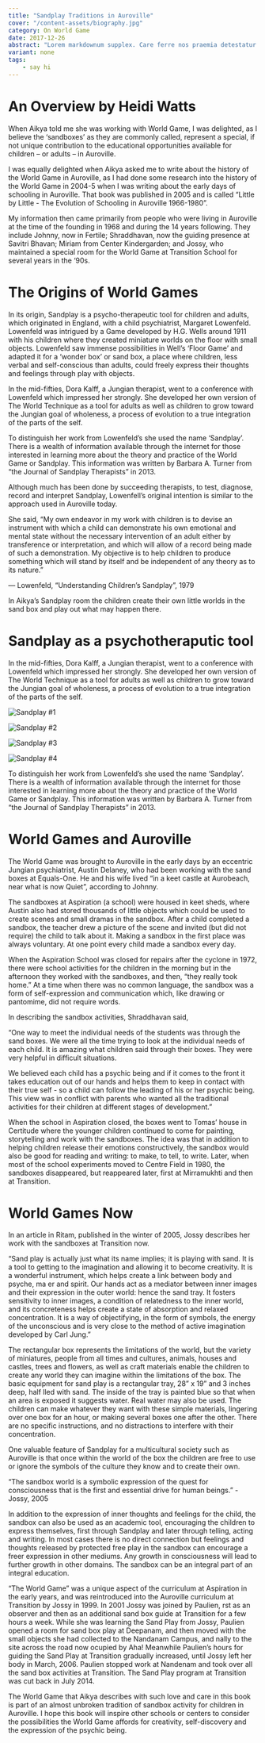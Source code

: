 ```yaml
---
title: "Sandplay Traditions in Auroville"
cover: "/content-assets/biography.jpg"
category: On World Game
date: 2017-12-26
abstract: "Lorem markdownum supplex. Care ferre nos praemia detestatur oderit vitatumque, tardius pello ostentare; dixit."
variant: none
tags:
    - say hi
---
```

# An Overview by Heidi Watts

When Aikya told me she was working with World Game, I was delighted, as I believe the ‘sandboxes’ as they are commonly called, represent a special, if not unique contribution to the educational opportunities available for children – or adults – in Auroville.

I was equally delighted when Aikya asked me to write about the history of the World Game in Auroville, as I had done some research into the history of the World Game in 2004-5 when I was writing about the early days of schooling in Auroville. That book was published in 2005 and is called “Little by Little - The Evolution of Schooling in Auroville 1966-1980”.

My information then came primarily from people who were living in Auroville at the time of the founding in 1968 and during the 14 years following. They include Johnny, now in Fertile; Shraddhavan, now the guiding presence at Savitri Bhavan; Miriam from Center Kindergarden; and Jossy, who maintained a special room for the World Game at Transition School for several years in the ‘90s.

# The Origins of World Games

In its origin, Sandplay is a psycho-therapeutic tool for children and adults, which originated in England, with a child psychiatrist, Margaret Lowenfeld. Lowenfeld was intrigued by a Game developed by H.G. Wells around 1911 with his children where they created miniature worlds on the floor with small objects. Lowenfeld saw immense possibilities in Well’s ‘Floor Game’ and adapted it for a ‘wonder box’ or sand box, a place where children, less verbal and self-conscious than adults, could freely express their thoughts and feelings through play with objects.

In the mid-fifties, Dora Kalff, a Jungian therapist, went to a conference with Lowenfeld which impressed her strongly. She developed her own version of The World Technique as a tool for adults as well as children to grow toward the Jungian goal of wholeness, a process of evolution to a true integration of the parts of the self.

To distinguish her work from Lowenfeld’s she used the name ‘Sandplay’. There is a wealth of information available through the internet for those interested in learning more about the theory and practice of the World Game or Sandplay. This information was written by Barbara A. Turner from “the Journal of Sandplay Therapists” in 2013.

Although much has been done by succeeding therapists, to test, diagnose, record and interpret Sandplay, Lowenfell’s original intention is similar to the approach used in Auroville today.

She said, “My own endeavor in my work with children is to devise an instrument with which a child can demonstrate his own emotional and mental state without the necessary intervention of an adult either by transference or interpretation, and which will allow of a record being made of such a demonstration. My objective is to help children to produce something which will stand by itself and be independent of any theory as to its nature.”

— Lowenfeld, “Understanding Children’s Sandplay”, 1979

In Aikya’s Sandplay room the children create their own little worlds in the sand box and play out what may happen there.

# Sandplay as a psychotheraputic tool

In the mid-fifties, Dora Kalff, a Jungian therapist, went to a conference with Lowenfeld which impressed her strongly. She developed her own version of The World Technique as a tool for adults as well as children to grow toward the Jungian goal of wholeness, a process of evolution to a true integration of the parts of the self.

![Sandplay #1](/content-assets/sandplay/the-world-games-in-auroville4.jpg)

![Sandplay #2](/content-assets/sandplay/the-world-games-in-auroville3.jpg)

![Sandplay #3](/content-assets/sandplay/the-world-games-in-auroville2.jpg)

![Sandplay #4](/content-assets/sandplay/the-world-games-in-auroville1.jpg)

To distinguish her work from Lowenfeld’s she used the name ‘Sandplay’. There is a wealth of information available through the internet for those interested in learning more about the theory and practice of the World Game or Sandplay. This information was written by Barbara A. Turner from “the Journal of Sandplay Therapists” in 2013.

# World Games and Auroville

The World Game was brought to Auroville in the early days by an eccentric Jungian psychiatrist, Austin Delaney, who had been working with the sand boxes at Equals-One. He and his wife lived “in a keet castle at Aurobeach, near what is now Quiet”, according to Johnny. 

The sandboxes at Aspiration (a school) were housed in keet sheds, where Austin also had stored thousands of little objects which could be used to create scenes and small dramas in the sandbox. After a child completed a sandbox, the teacher drew a picture of the scene and invited (but did not require) the child to talk about it. Making a sandbox in the first place was always voluntary. At one point every child made a sandbox every day.

When the Aspiration School was closed for repairs after the cyclone in 1972, there were school activities for the children in the morning but in the afternoon they worked with the sandboxes, and then, “they really took home.” At a time when there was no common language, the sandbox was a form of self-expression and communication which, like drawing or pantomime, did not require words.

In describing the sandbox activities, Shraddhavan said, 

“One way to meet the individual needs of the students was through the sand boxes. We were all the time trying to look at the individual needs of each child. It is amazing what children said through their boxes. They were very helpful in difficult situations.

We believed each child has a psychic being and if it comes to the front it takes education out of our hands and helps them to keep in contact with their true self - so a child can follow the leading of his or her psychic being. This view was in conflict with parents who wanted all the traditional activities for their children at different stages of development.”

When the school in Aspiration closed, the boxes went to Tomas’ house in Certitude where the younger children continued to come for painting, storytelling and work with the sandboxes. The idea was that in addition to helping children release their emotions constructively, the sandbox would also be good for reading and writing: to make, to tell, to write. Later, when most of the school experiments moved to Centre Field in 1980, the sandboxes disappeared, but reappeared later, first at Mirramukhti and then at Transition.

# World Games Now

In an article in Ritam, published in the winter of 2005, Jossy describes her work with the sandboxes at Transition now.

“Sand play is actually just what its name implies; it is playing with sand. It is a tool to getting to the imagination and allowing it to become creativity. It is a wonderful instrument, which helps create a link between body and psyche, ma er and spirit. Our hands act as a mediator between inner images and their expression in the outer world: hence the sand tray. It fosters sensitivity to inner images, a condition of relatedness to the inner world, and its concreteness helps create a state of absorption and relaxed concentration. It is a way of objectifying, in the form of symbols, the energy of the unconscious and is very close to the method of active imagination developed by Carl Jung.”

The rectangular box represents the limitations of the world, but the variety of miniatures, people from all times and cultures, animals, houses and castles, trees and flowers, as well as craft materials enable the children to create any world they can imagine within the limitations of the box. The basic equipment for sand play is a rectangular tray, 28” x 19” and 3 inches deep, half lled with sand. The inside of the tray is painted blue so that when an area is exposed it suggests water. Real water may also be used. The children can make whatever they want with these simple materials, lingering over one box for an hour, or making several boxes one after the other. There are no specific instructions, and no distractions to interfere with their concentration.

One valuable feature of Sandplay for a multicultural society such as Auroville is that once within the world of the box the children are free to use or ignore the symbols of the culture they know and to create their own.

“The sandbox world is a symbolic expression of the quest for consciousness that is the first and essential drive for human beings.” - Jossy, 2005

In addition to the expression of inner thoughts and feelings for the child, the sandbox can also be used as an academic tool, encouraging the children to express themselves, first through Sandplay and later through telling, acting and writing. In most cases there is no direct connection but feelings and thoughts released by protected free play in the sandbox can encourage a freer expression in other mediums. Any growth in consciousness will lead to further growth in other domains. The sandbox can be an integral part of an integral education.

“The World Game” was a unique aspect of the curriculum at Aspiration in the early years, and was reintroduced into the Auroville curriculum at Transition by Jossy in 1999. In 2001 Jossy was joined by Paulien, rst as an observer and then as an additional sand box guide at Transition for a few hours a week. While she was learning the Sand Play from Jossy, Paulien opened a room for sand box play at Deepanam, and then moved with the small objects she had collected to the Nandanam Campus, and nally to the site across the road now ocupied by Aha! Meanwhile Paulien’s hours for guiding the Sand Play at Transition gradually increased, until Jossy left her body in March, 2006. Paulien stopped work at Nandenam and took over all the sand box activities at Transition. The Sand Play program at Transition was cut back in July 2014.

The World Game that Aikya describes with such love and care in this book is part of an almost unbroken tradition of sandbox activity for children in Auroville. I hope this book will inspire other schools or centers to consider the possibilities the World Game affords for creativity, self-discovery and the expression of the psychic being.
